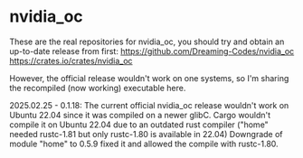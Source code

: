 # nvidia_oc

These are the real repositories for nvidia_oc, you should try and obtain an up-to-date release from first:
https://github.com/Dreaming-Codes/nvidia_oc
https://crates.io/crates/nvidia_oc

However, the official release wouldn't work on one systems, so I'm sharing the recompiled (now working) executable here.

2025.02.25 - 0.1.18:
The current official nvidia_oc release wouldn't work on Ubuntu 22.04 since it was compiled on a newer glibC.
Cargo wouldn't compile it on Ubuntu 22.04 due to an outdated rust compiler ("home" needed rustc-1.81 but only rustc-1.80 is available in 22.04)
Downgrade of module "home" to 0.5.9 fixed it and allowed the compile with rustc-1.80.
